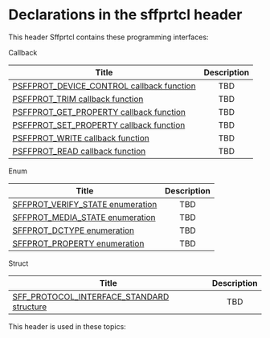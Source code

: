 # Declarations in the sffprtcl header
This header Sffprtcl contains these programming interfaces:

Callback

| Title        | Description    |
| ------------- |:-------------:|
| [PSFFPROT_DEVICE_CONTROL callback function](nc-sffprtcl-psffprot-device-control.md) | TBD |
| [PSFFPROT_TRIM callback function](nc-sffprtcl-psffprot-trim.md) | TBD |
| [PSFFPROT_GET_PROPERTY callback function](nc-sffprtcl-psffprot-get-property.md) | TBD |
| [PSFFPROT_SET_PROPERTY callback function](nc-sffprtcl-psffprot-set-property.md) | TBD |
| [PSFFPROT_WRITE callback function](nc-sffprtcl-psffprot-write.md) | TBD |
| [PSFFPROT_READ callback function](nc-sffprtcl-psffprot-read.md) | TBD |
Enum

| Title        | Description    |
| ------------- |:-------------:|
| [SFFPROT_VERIFY_STATE enumeration](ne-sffprtcl-sffprot-verify-state.md) | TBD |
| [SFFPROT_MEDIA_STATE enumeration](ne-sffprtcl-sffprot-media-state.md) | TBD |
| [SFFPROT_DCTYPE enumeration](ne-sffprtcl-sffprot-dctype.md) | TBD |
| [SFFPROT_PROPERTY enumeration](ne-sffprtcl-sffprot-property.md) | TBD |
Struct

| Title        | Description    |
| ------------- |:-------------:|
| [SFF_PROTOCOL_INTERFACE_STANDARD structure](ns-sffprtcl--sff-protocol-interface-standard.md) | TBD |

This header is used in these topics:

